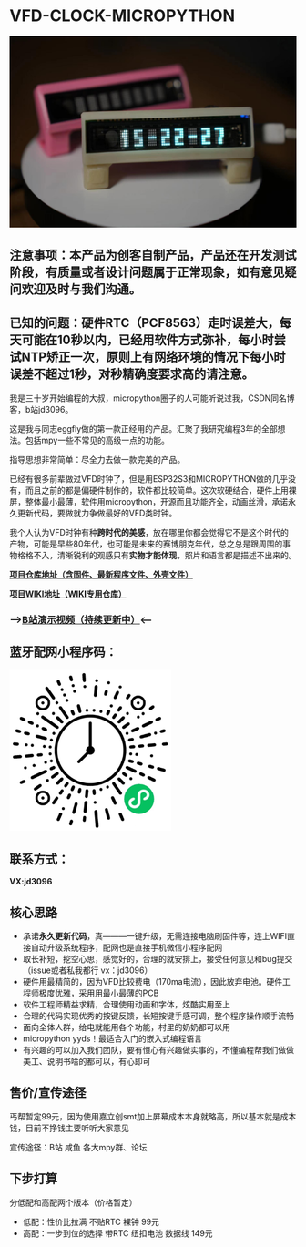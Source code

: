 # VFD-CLOCK-MICROPYTHON
![VFD 8位模块](./pics/vfd-clock.jpg "VFD-SCREEN")

## 注意事项：本产品为创客自制产品，产品还在开发测试阶段，有质量或者设计问题属于正常现象，如有意见疑问欢迎及时与我们沟通。

## 已知的问题：硬件RTC（PCF8563）走时误差大，每天可能在10秒以内，已经用软件方式弥补，每小时尝试NTP矫正一次，原则上有网络环境的情况下每小时误差不超过1秒，对秒精确度要求高的请注意。

我是三十岁开始编程的大叔，micropython圈子的人可能听说过我，CSDN同名博客，b站jd3096。

这是我与同志eggfly做的第一款正经用的产品。汇聚了我研究编程3年的全部想法。包括mpy一些不常见的高级一点的功能。

指导思想非常简单：尽全力去做一款完美的产品。

已经有很多前辈做过VFD时钟了，但是用ESP32S3和MICROPYTHON做的几乎没有，而且之前的都是偏硬件制作的，软件都比较简单。这次软硬结合，硬件上用裸屏，整体最小最薄，软件用micropython，开源而且功能齐全，动画丝滑，承诺永久更新代码，要做就力争做最好的VFD类时钟。

我个人认为VFD时钟有种**跨时代的美感**，放在哪里你都会觉得它不是这个时代的产物，可能是早些80年代，也可能是未来的赛博朋克年代，总之总是跟周围的事物格格不入，清晰锐利的观感只有**实物才能体现**，照片和语言都是描述不出来的。

**[项目仓库地址（含固件、最新程序文件、外壳文件）](https://gitee.com/jd3096/vfd-clock-wiki)**

**[项目WIKI地址（WIKI专用仓库）](https://gitee.com/jd3096/vfd-clock-wiki)**

### **-->[B站演示视频（持续更新中）](https://www.bilibili.com/video/BV1U24y1q7TB/?spm_id_from=333.999.0.0&vd_source=16fd6d2ed1bceb65dca80ff0e6e9e8ec)<--**

## 蓝牙配网小程序码：

<img src="./pics/wx_app.jpg" alt="app_qrcode" style="zoom: 33%;" />



## 联系方式：

**VX:jd3096**


## 核心思路
- 承诺**永久更新代码**，真———一键升级，无需连接电脑刷固件等，连上WIFI直接自动升级系统程序，配网也是直接手机微信小程序配网
- 取长补短，挖空心思，感觉好的，合理的就安排上，接受任何意见和bug提交（issue或者私我都行 vx：jd3096）
- 硬件用最精简的，因为VFD比较费电（170ma电流），因此放弃电池。硬件工程师极度优雅，采用用最小最薄的PCB
- 软件工程师精益求精，合理使用动画和字体，炫酷实用至上
- 合理的代码实现优秀的按键反馈，长短按键手感可调，整个程序操作顺手流畅
- 面向全体人群，给电就能用各个功能，村里的奶奶都可以用
- micropython yyds！最适合入门的嵌入式编程语言
- 有兴趣的可以加入我们团队，要有恒心有兴趣做实事的，不懂编程帮我们做做美工、说明书啥的都可以，有心即可

## 售价/宣传途径
丐帮暂定99元，因为使用嘉立创smt加上屏幕成本本身就略高，所以基本就是成本钱，目前不挣钱主要听听大家意见

宣传途径：B站 咸鱼 各大mpy群、论坛

## 下步打算

分低配和高配两个版本（价格暂定）

- 低配：性价比拉满 不贴RTC 裸钟   99元
- 高配：一步到位的选择  带RTC 纽扣电池  数据线  149元

